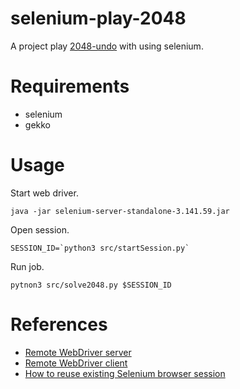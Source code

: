 # selenium-play-2048

A project play [2048-undo](https://www.quaxio.com/2048/) with using selenium.

# Requirements

- selenium
- gekko

# Usage

Start web driver.
```
java -jar selenium-server-standalone-3.141.59.jar
```

Open session.
```
SESSION_ID=`python3 src/startSession.py`
```

Run job.
```
pytnon3 src/solve2048.py $SESSION_ID
```

# References

- [Remote WebDriver server](https://selenium.dev/documentation/en/remote_webdriver/remote_webdriver_server/)
- [Remote WebDriver client](https://selenium.dev/documentation/en/remote_webdriver/remote_webdriver_client/)
- [How to reuse existing Selenium browser session](https://qxf2.com/blog/reuse-existing-selenium-browser-session/)